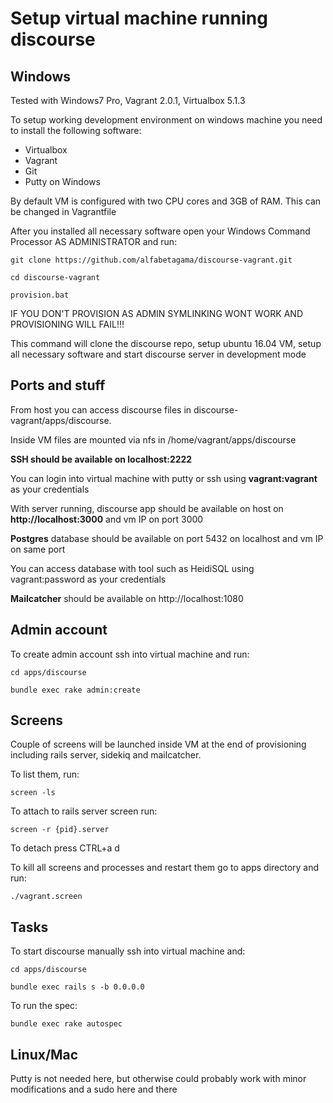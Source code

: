 # Setup virtual machine running discourse

## Windows

Tested with Windows7 Pro, Vagrant 2.0.1, Virtualbox 5.1.3

To setup working development environment on windows machine
you need to install the following software:

* Virtualbox
* Vagrant
* Git
* Putty on Windows

By default VM is configured with two CPU cores and 3GB of RAM. This can be
changed in Vagrantfile

After you installed all necessary software open your Windows Command Processor
AS ADMINISTRATOR and run:

`git clone https://github.com/alfabetagama/discourse-vagrant.git`

`cd discourse-vagrant`

`provision.bat`

IF YOU DON'T PROVISION AS ADMIN SYMLINKING WONT WORK AND PROVISIONING
WILL FAIL!!!


This command will clone the discourse repo, setup ubuntu 16.04 VM,
setup all necessary software and start discourse server in development mode


## Ports and stuff

From host you can access discourse files in discourse-vagrant/apps/discourse.

Inside VM files are mounted via nfs in /home/vagrant/apps/discourse



**SSH should be available on localhost:2222**

You can login into virtual machine with putty or ssh using **vagrant:vagrant** as your credentials



With server running, discourse app should be available on host on **http://localhost:3000** and vm IP on port 3000

**Postgres** database should be available on port 5432 on localhost and vm IP on same port

You can access database with tool such as HeidiSQL using vagrant:password as your credentials

**Mailcatcher** should be available on http://localhost:1080



## Admin account

To create admin account ssh into virtual machine and run:

`cd apps/discourse`

`bundle exec rake admin:create`



## Screens

Couple of screens will be launched inside VM at the end of provisioning
including rails server, sidekiq and mailcatcher.


To list them, run:

`screen -ls`


To attach to rails server screen run:

`screen -r {pid}.server`

To detach press CTRL+a d

To kill all screens and processes and restart them go to apps directory and run:

`./vagrant.screen`



## Tasks

To start discourse manually ssh into virtual machine and:

`cd apps/discourse`

`bundle exec rails s -b 0.0.0.0`

To run the spec:

`bundle exec rake autospec`


## Linux/Mac

Putty is not needed here, but otherwise could probably work with minor modifications and a sudo here and there

